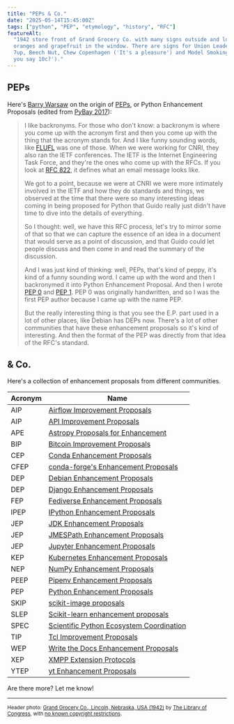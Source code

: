 ```yaml
---
title: "PEPs & Co."
date: "2025-05-14T15:45:00Z"
tags: ["python", "PEP", "etymology", "history", "RFC"]
featureAlt:
  "1942 store front of Grand Grocery Co. with many signs outside and lots of potatoes,
  oranges and grapefruit in the window. There are signs for Union Leader, Pepsi Cola,
  7up, Beech Nut, Chew Copenhagen ('It's a pleasure') and Model Smoking Tobacco ('Did
  you say 10c?')."
---
```


## PEPs

Here's [Barry Warsaw](https://barry.warsaw.us/) on the origin of
[PEPs](https://peps.python.org/), or Python Enhancement Proposals (edited from
[PyBay 2017](https://www.youtube.com/embed/7NrPCsH0mBU?start=1662&end=1803)):

> I like backronyms. For those who don't know: a backronym is where you come up with the
> acronym first and then you come up with the thing that the acronym stands for. And I
> like funny sounding words, like [FLUFL](https://peps.python.org/pep-0401/) was one of
> those. When we were working for CNRI, they also ran the IETF conferences. The IETF is
> the Internet Engineering Task Force, and they're the ones who come up with the RFCs.
> If you look at [RFC 822](https://datatracker.ietf.org/doc/html/rfc822), it defines
> what an email message looks like.
>
> We got to a point, because we were at CNRI we were more intimately involved in the
> IETF and how they do standards and things, we observed at the time that there were so
> many interesting ideas coming in being proposed for Python that Guido really just
> didn't have time to dive into the details of everything.
>
> So I thought: well, we have this RFC process, let's try to mirror some of that so that
> we can capture the essence of an idea in a document that would serve as a point of
> discussion, and that Guido could let people discuss and then come in and read the
> summary of the discussion.
>
> And I was just kind of thinking: well, PEPs, that's kind of peppy, it's kind of a
> funny sounding word. I came up with the word and then I backronymed it into Python
> Enhancement Proposal. And then I wrote [PEP 0](https://peps.python.org/pep-0000/) and
> [PEP 1](https://peps.python.org/pep-0001/). PEP 0 was originally handwritten, and so I
> was the first PEP author because I came up with the name PEP.
>
> But the really interesting thing is that you see the E.P. part used in a lot of other
> places, like Debian has DEPs now. There's a lot of other communities that have these
> enhancement proposals so it's kind of interesting. And then the format of the PEP was
> directly from that idea of the RFC's standard.

## & Co.

Here's a collection of enhancement proposals from different communities.

| Acronym | Name                                                                                                               |
| ------- | ------------------------------------------------------------------------------------------------------------------ |
| AIP     | [Airflow Improvement Proposals](https://cwiki.apache.org/confluence/display/AIRFLOW/Airflow+Improvement+Proposals) |
| AIP     | [API Improvement Proposals](https://google.aip.dev/)                                                               |
| APE     | [Astropy Proposals for Enhancement](https://github.com/astropy/astropy-APEs)                                       |
| BIP     | [Bitcoin Improvement Proposals](https://github.com/bitcoin/bips)                                                   |
| CEP     | [Conda Enhancement Proposals](https://github.com/conda-incubator/ceps)                                             |
| CFEP    | [conda-forge's Enhancement Proposals](https://github.com/conda-forge/cfep)                                         |
| DEP     | [Debian Enhancement Proposals](https://dep-team.pages.debian.net/)                                                 |
| DEP     | [Django Enhancement Proposals](https://github.com/django/deps)                                                     |
| FEP     | [Fediverse Enhancement Proposals](https://codeberg.org/fediverse/fep)                                              |
| IPEP    | [IPython Enhancement Proposals](https://github.com/ipython/ipython/wiki/IPEPs:-IPython-Enhancement-Proposals)      |
| JEP     | [JDK Enhancement Proposals](https://openjdk.org/jeps/0)                                                            |
| JEP     | [JMESPath Enhancement Proposals](https://github.com/jmespath/jmespath.jep)                                         |
| JEP     | [Jupyter Enhancement Proposals](https://jupyter.org/enhancement-proposals/README.html)                             |
| KEP     | [Kubernetes Enhancement Proposals](https://www.kubernetes.dev/resources/keps/)                                     |
| NEP     | [NumPy Enhancement Proposals](https://numpy.org/neps/)                                                             |
| PEEP    | [Pipenv Enhancement Proposals](https://github.com/pypa/pipenv/blob/main/peeps/PEEP-000.md)                         |
| PEP     | [Python Enhancement Proposals](https://peps.python.org/)                                                           |
| SKIP    | [scikit-image proposals](https://scikit-image.org/docs/stable/skips/)                                              |
| SLEP    | [Scikit-learn enhancement proposals](https://scikit-learn-enhancement-proposals.readthedocs.io)                    |
| SPEC    | [Scientific Python Ecosystem Coordination](https://scientific-python.org/specs/)                                   |
| TIP     | [Tcl Improvement Proposals](https://core.tcl-lang.org/tips/doc/trunk/index.md)                                     |
| WEP     | [Write the Docs Enhancement Proposals](https://github.com/writethedocs/weps)                                       |
| XEP     | [XMPP Extension Protocols](https://xmpp.org/extensions/)                                                           |
| YTEP    | [yt Enhancement Proposals](https://ytep.readthedocs.io/)                                                           |

Are there more? Let me know!

---

<small>Header photo:
<a target="_blank" rel="noopener noreferrer" href="https://www.flickr.com/photos/library_of_congress/2179931106/">Grand
Grocery Co., Lincoln, Nebraska, USA (1942)</a> by
<a target="_blank" rel="noopener noreferrer" href="https://www.flickr.com/photos/library_of_congress/">The
Library of Congress</a>, with
<a target="_blank" rel="noopener noreferrer" href="https://www.flickr.com/commons/usage/">no
known copyright restrictions</a>.</small>

